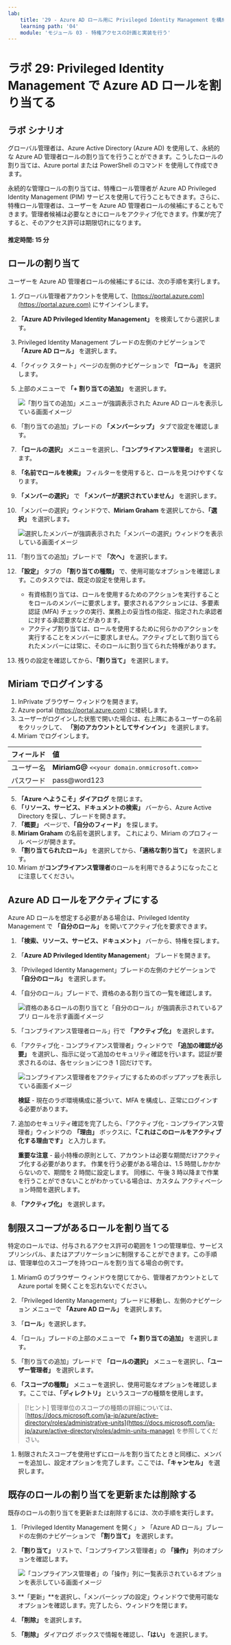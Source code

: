 ```yaml
---
lab:
    title: '29 - Azure AD ロール用に Privileged Identity Management を構成する'
    learning path: '04'
    module: 'モジュール 03 - 特権アクセスの計画と実装を行う'
---
```


# ラボ 29: Privileged Identity Management で Azure AD ロールを割り当てる

## ラボ シナリオ

グローバル管理者は、Azure Active Directory (Azure AD) を使用して、永続的な Azure AD 管理者ロールの割り当てを行うことができます。こうしたロールの割り当ては、Azure portal または PowerShell のコマンド を使用して作成できます。

永続的な管理ロールの割り当ては、特権ロール管理者が Azure AD Privileged Identity Management (PIM) サービスを使用して行うこともできます。さらに、特権ロール管理者は、ユーザーを Azure AD 管理者ロールの候補にすることもできます。管理者候補は必要なときにロールをアクティブ化できます。作業が完了すると、そのアクセス許可は期限切れになります。

#### 推定時間: 15 分

## ロールの割り当て

ユーザーを Azure AD 管理者ロールの候補にするには、次の手順を実行します。

1. グローバル管理者アカウントを使用して、[https://portal.azure.com](https://portal.azure.com) にサインインします。

1. **「Azure AD Privileged Identity Management」** を検索してから選択します。

1. Privileged Identity Management ブレードの左側のナビゲーションで **「Azure AD ロール」** を選択します。

1. 「クイック スタート」ページの左側のナビゲーションで **「ロール」** を選択します。

1. 上部のメニューで **「+ 割り当ての追加」** を選択します。

    ![「割り当ての追加」メニューが強調表示された Azure AD ロールを表示している画面イメージ](./media/lp4-mod3-pim-assign-role.png)

1. 「割り当ての追加」ブレードの **「メンバーシップ」** タブで設定を確認します。

1. **「ロールの選択」** メニューを選択し、**「コンプライアンス管理者」** を選択します。

1. **「名前でロールを検索」** フィルターを使用すると、ロールを見つけやすくなります。

1. **「メンバーの選択」** で **「メンバーが選択されていません」** を選択します。

1. 「メンバーの選択」ウィンドウで、**Miriam Graham** を選択してから、**「選択」** を選択します。

    ![選択したメンバーが強調表示された「メンバーの選択」ウィンドウを表示している画面イメージ](./media/lp4-mod3-pim-add-role-assignment.png)

1. 「割り当ての追加」ブレードで **「次へ」** を選択します。

1. **「設定」** タブの **「割り当ての種類」** で、使用可能なオプションを確認します。このタスクでは、既定の設定を使用します。

    - 有資格割り当ては、ロールを使用するためのアクションを実行することをロールのメンバーに要求します。要求されるアクションには、多要素認証 (MFA) チェックの実行、業務上の妥当性の指定、指定された承認者に対する承認要求などがあります。
    - アクティブ割り当ては、ロールを使用するために何らかのアクションを実行することをメンバーに要求しません。アクティブとして割り当てられたメンバーには常に、そのロールに割り当てられた特権があります。

1. 残りの設定を確認してから、**「割り当て」** を選択します。

## Miriam でログインする

1. InPrivate ブラウザー ウィンドウを開きます。
2. Azure portal (https://portal.azure.com) に接続します。
3. ユーザーがログインした状態で開いた場合は、右上隅にあるユーザーの名前をクリックして、 **「別のアカウントとしてサインイン」** を選択します。
4. Miriam でログインします。

| フィールド | 値 |
| :--- | :--- |
| ユーザー名 | **MiriamG@** `<<your domain.onmicrosoft.com>>` |
| パスワード | pass@word123 |

5. **「Azure へようこそ」ダイアログ** を閉じます。
6. **「リソース、サービス、ドキュメントの検索」** バーから、Azure Active Directory を探し、ブレードを開きます。
7. **「概要」** ページで、**「自分のフィード」** を探します。
8. **Miriam Graham** の名前を選択します。 これにより、Miriam のプロフィール ページが開きます。
9. **「割り当てられたロール」** を選択してから、**「適格な割り当て」** を選択します。
10. Miriam が**コンプライアンス管理者**のロールを利用できるようになったことに注意してください。

## Azure AD ロールをアクティブにする

Azure AD ロールを想定する必要がある場合は、Privileged Identity Management で **「自分のロール」** を開いてアクティブ化を要求できます。

1. **「検索、リソース、サービス、ドキュメント」** バーから、特権を探します。
2. 「**Azure AD Privileged Identity Management**」 ブレードを開きます。
3. 「Privileged Identity Management」ブレードの左側のナビゲーションで **「自分のロール」** を選択します。

1. 「自分のロール」ブレードで、資格のある割り当ての一覧を確認します。

    ![資格のあるロールの割り当てと「自分のロール」が強調表示されているアプリ ロールを示す画面イメージ](./media/lp4-mod3-my-roles.png)

1. 「コンプライアンス管理者ロール」行で **「アクティブ化」** を選択します。

1. 「アクティブ化 - コンプライアンス管理者」ウィンドウで **「追加の確認が必要」** を選択し、指示に従って追加のセキュリティ確認を行います。認証が要求されるのは、各セッションにつき 1 回だけです。

    ![コンプライアンス管理者をアクティブにするためのポップアップを表示している画面イメージ](./media/lp4-mod3-pim-activate-role.png)

    **検証** - 現在のラボ環境構成に基づいて、MFA を構成し、正常にログインする必要があります。

1. 追加のセキュリティ確認を完了したら、「アクティブ化 - コンプライアンス管理者」ウィンドウの **「理由」** ボックスに、**「これはこのロールをアクティブ化する理由です」** と入力します。

    **重要な注意** - 最小特権の原則として、アカウントは必要な期間だけアクティブ化する必要があります。  作業を行う必要がある場合は、1.5 時間しかかからないので、期間を 2 時間に設定します。  同様に、午後 3 時以降まで作業を行うことができないことがわかっている場合は、カスタム アクティベーション時間を選択します。

1. **「アクティブ化」** を選択します。

## 制限スコープがあるロールを割り当てる

特定のロールでは、付与されるアクセス許可の範囲を 1 つの管理単位、サービス プリンシパル、またはアプリケーションに制限することができます。この手順は、管理単位のスコープを持つロールを割り当てる場合の例です。

1. MiriamG のブラウザー ウィンドウを閉じてから、管理者アカウントとして Azure portal を開くことを忘れないでください。
2. 「Privileged Identity Management」ブレードに移動し、左側のナビゲーション メニューで **「Azure AD ロール」** を選択します。
3. 「**ロール**」を選択します。
4. 「ロール」ブレードの上部のメニューで **「+ 割り当ての追加」** を選択します。

5. 「割り当ての追加」ブレードで **「ロールの選択」** メニューを選択し、**「ユーザー管理者」** を選択します。

1. **「スコープの種類」** メニューを選択し、使用可能なオプションを確認します。ここでは、**「ディレクトリ」** というスコープの種類を使用します。

>[!ヒント]
>管理単位のスコープの種類の詳細については、[https://docs.microsoft.com/ja-jp/azure/active-directory/roles/administrative-units](https://docs.microsoft.com/ja-jp/azure/active-directory/roles/admin-units-manage) を参照してください。

1. 制限されたスコープを使用せずにロールを割り当てたときと同様に、メンバーを追加し、設定オプションを完了します。ここでは、**「キャンセル」** を選択します。

## 既存のロールの割り当てを更新または削除する

既存のロールの割り当てを更新または削除するには、次の手順を実行します。

1. 「Privileged Identity Management を開く」 > 「Azure AD ロール」ブレードの左側のナビゲーションで **「割り当て」** を選択します。

1. **「割り当て」** リストで、「コンプライアンス管理者」の **「操作」** 列のオプションを確認します。

    ![「コンプライアンス管理者」の「操作」列に一覧表示されているオプションを表示している画面イメージ](./media/lp4-mod3-pim-edit-role-assignments.png)

1. **「更新」**を選択し、「メンバーシップの設定」ウィンドウで使用可能なオプションを確認します。完了したら、ウィンドウを閉じます。

1. **「削除」** を選択します。

1. **「削除」** ダイアログ ボックスで情報を確認し、**「はい」** を選択します。
